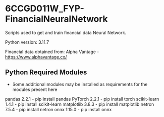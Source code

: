 # 6CCGD011W_FYP-FinancialNeuralNetwork
Scripts used to get and train financial data Neural Network.

Python version: 3.11.7

Financial data obtained from:
Alpha Vantage - https://www.alphavantage.co/

## Python Required Modules
* Some additional modules may be installed as requirements for the modules present here

pandas 2.2.1 - pip install pandas
PyTorch 2.2.1 - pip install torch
scikit-learn 1.4.1 - pip install scikit-learn
matplotlib 3.8.3 - pip install matplotlib
netron 7.5.4 - pip install netron
onnx 1.15.0 - pip install onnx